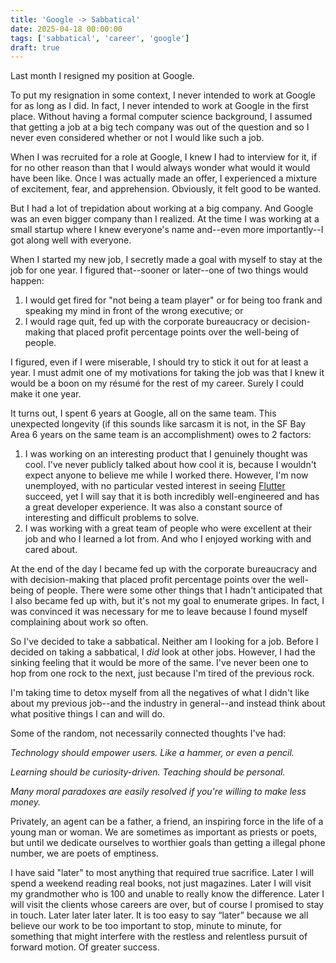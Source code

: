 ```yaml
---
title: 'Google -> Sabbatical'
date: 2025-04-18 00:00:00
tags: ['sabbatical', 'career', 'google']
draft: true
---
```


Last month I resigned my position at Google.

To put my resignation in some context, I never intended to work at Google for
as long as I did. In fact, I never intended to work at Google in the first
place. Without having a formal computer science background, I assumed that
getting a job at a big tech company was out of the question and so I never
even considered whether or not I would like such a job.

When I was recruited for a role at Google, I knew I had to interview for it,
if for no other reason than that I would always wonder what would it would
have been like. Once I was actually made an offer, I experienced a mixture of
excitement, fear, and apprehension. Obviously, it felt good to be wanted.

But I had a lot of trepidation about working at a big company. And Google was
an even bigger company than I realized. At the time I was working at a small
startup where I knew everyone's name and--even more importantly--I got along
well with everyone.

When I started my new job, I secretly made a goal with myself to stay at the
job for one year. I figured that--sooner or later--one of two things would
happen:

1. I would get fired for "not being a team player" or for being too
frank and speaking my mind in front of the wrong executive; or
1. I would rage
quit, fed up with the corporate bureaucracy or decision-making that placed
profit percentage points over the well-being of people.

I figured, even if I were miserable, I should try to stick it out for at least
a year. I must admit one of my motivations for taking the job was that I knew
it would be a boon on my résumé for the rest of my career. Surely I could
make it one year.

It turns out, I spent 6 years at Google, all on the same team. This unexpected
longevity (if this sounds like sarcasm it is not, in the SF Bay Area 6 years
on the same team is an accomplishment) owes to 2 factors:

1. I was working on an interesting product that I genuinely thought was cool.
I've never publicly talked about how cool it is, because I wouldn't expect
anyone to believe me while I worked there. However, I'm now unemployed, with
no particular vested interest in seeing [Flutter](https://flutter.dev/)
succeed, yet I will say that it is both incredibly well-engineered and has
a great developer experience. It was also a constant source of interesting
and difficult problems to solve.
1. I was working with a great team of people who were excellent at their job
and who I learned a lot from. And who I enjoyed working with and cared
about.

At the end of the day I became fed up with the corporate bureaucracy and with
decision-making that placed profit percentage points over the well-being of
people. There were some other things that I hadn't anticipated that I also
became fed up with, but it's not my goal to enumerate gripes. In fact, I was
convinced it was necessary for me to leave because I found myself complaining
about work so often.

So I've decided to take a sabbatical. Neither am I looking for a job. Before I decided on taking a sabbatical, I
*did* look at other jobs. However, I had the sinking feeling that it would be
more of the same. I've never been one to hop from one rock to the next, just
because I'm tired of the previous rock.

I'm taking time to detox myself from all the negatives of what I didn't like
about my previous job--and the industry in general--and instead think about
what positive things I can and will do.

Some of the random, not necessarily connected thoughts I've had:

*Technology should empower users. Like a hammer, or even a pencil.*

*Learning should be curiosity-driven. Teaching should be personal.*

*Many moral paradoxes are easily resolved if you're willing to make less
money.*

Privately, an agent can be a father, a friend, an inspiring force in the life of a young man or woman. We are sometimes as important as priests or poets, but until we dedicate ourselves to worthier goals than getting a illegal phone number, we are poets of emptiness.

I have said "later" to most anything that required true sacrifice. Later I will spend a weekend reading real books, not just magazines. Later I will visit my grandmother who is 100 and unable to really know the difference. Later I will visit the clients whose careers are over, but of course I promised to stay in touch. Later later later later. It is too easy to say “later” because we all believe our work to be too important to stop, minute to minute, for something that might interfere with the restless and relentless pursuit of forward motion. Of greater success.
